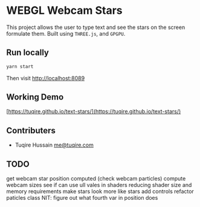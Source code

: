 # WEBGL Webcam Stars

This project allows the user to type text and see the stars on the screen formulate them. Built using `THREE.js`, and `GPGPU`.

## Run locally

```bash
yarn start
```

Then visit [http://localhost:8089](http://localhost:8089)

## Working Demo

[https://tuqire.github.io/text-stars/](https://tuqire.github.io/text-stars/)

## Contributers

* Tuqire Hussain <me@tuqire.com>

## TODO

get webcam star position computed (check webcam particles)
compute webcam sizes
see if can use ull vales in shaders reducing shader size and memory requirements
make stars look more like stars
add controls
refactor paticles class
NIT: figure out what fourth var in position does
